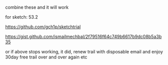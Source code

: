 combine these and it will work

for sketch: 53.2

https://github.com/gch1p/sketchtrial

https://gist.github.com/ismailmechbal/2f79516f64c749b6617b9dc08b5a3b35

or if above stops working, it did, renew trail with disposable email and enjoy 30day free trail over and over again etc

